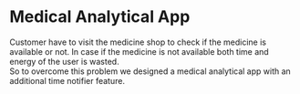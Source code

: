 # Medical Analytical App
Customer have to visit the medicine shop to check if the medicine is available or not. In case if the medicine is not available both time and energy of the user is wasted.<br>
So to overcome this problem we designed a medical analytical app with an additional time notifier feature.
